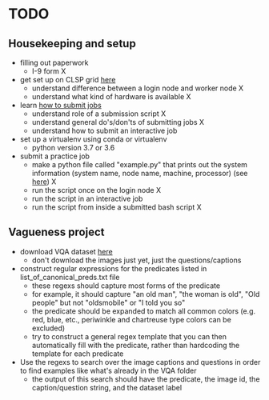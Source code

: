 # TODO

## Housekeeping and setup
- filling out paperwork 
    - I-9 form X
- get set up on CLSP grid [here](intro.html)
	- understand difference between a login node and worker node X
	- understand what kind of hardware is available X
- learn [how to submit jobs](qsub.html)
	- understand role of a submission script X
	- understand general do's/don'ts of submitting jobs X
	- understand how to submit an interactive job
- set up a virtualenv using conda or virtualenv 
	- python version 3.7 or 3.6
- submit a practice job 
	- make a python file called "example.py" that prints out the system information (system name, node name, machine, processor) (see [here](https://www.thepythoncode.com/article/get-hardware-system-information-python)) X
	- run the script once on the login node  X
	- run the script in an interactive job 
	- run the script from inside a submitted bash script X

## Vagueness project 
- download VQA dataset [here](https://visualqa.org)
	- don't download the images just yet, just the questions/captions 
- construct regular expressions for the predicates listed in list_of_canonical_preds.txt file  	
	- these regexs should capture most forms of the predicate 
	- for example, it should capture "an old man", "the woman is old", "Old people" but not "oldsmobile" or "I told you so" 
	- the <color> predicate should be expanded to match all common colors (e.g. red, blue, etc., periwinkle and chartreuse type colors can be excluded) 
	- try to construct a general regex template that you can then automatically fill with the predicate, rather than hardcoding the template for each predicate
- Use the regexs to search over the image captions and questions in order to find examples like what's already in the VQA folder
	- the output of this search should have the predicate, the image id, the caption/question string, and the dataset label

	
